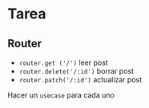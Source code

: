 # Tarea

## Router

- `router.get ('/')` leer post
- `router.delete('/:id')` borrar post
- `router.patch('/:id')` actualizar post

Hacer un `usecase` para cada uno